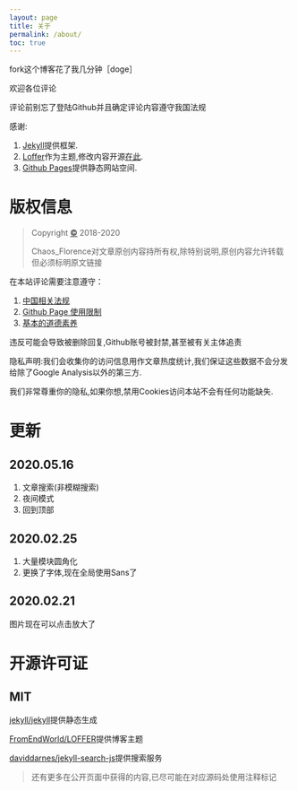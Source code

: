 ```yaml
---
layout: page
title: 关于
permalink: /about/
toc: true
---
```


fork这个博客花了我几分钟［doge］

欢迎各位评论

评论前别忘了登陆Github并且确定评论内容遵守我国法规
<!-- more -->
  
感谢:
1. [Jekyll](https://jekyllrb.com/)提供框架.
2. [Loffer](https://github.com/FromEndWorld/LOFFER)作为主题,修改内容开源[在此](https://github.com/Teages/loffer-blog).
3. [Github Pages](https://pages.github.com/)提供静态网站空间.

# 版权信息
> Copyright [©](https://m.teages.xyz/) 2018-2020
>
> Chaos_Florence对文章原创内容持所有权,除特别说明,原创内容允许转载但必须标明原文链接

在本站评论需要注意遵守：

1. [中国相关法规](http://www.gov.cn/ziliao/flfg/index.htm)
2. [Github Page 使用限制](https://help.github.com/en/github/working-with-github-pages/about-github-pages#prohibited-uses)
3. [基本的道德素养](https://baike.baidu.com/item/%E9%81%93%E5%BE%B7/7931209)

违反可能会导致被删除回复,Github账号被封禁,甚至被有关主体追责

隐私声明:我们会收集你的访问信息用作文章热度统计,我们保证这些数据不会分发给除了Google Analysis以外的第三方.

我们非常尊重你的隐私,如果你想,禁用Cookies访问本站不会有任何功能缺失.

# 更新

## 2020.05.16
1. 文章搜索(非模糊搜索)
2. 夜间模式
3. 回到顶部

## 2020.02.25
1. 大量模块圆角化
2. 更换了字体,现在全局使用Sans了

## 2020.02.21 
图片现在可以点击放大了

# 开源许可证

## MIT

[jekyll/jekyll](https://github.com/jekyll/jekyll)提供静态生成

[FromEndWorld/LOFFER](https://github.com/FromEndWorld/LOFFER)提供博客主题

[daviddarnes/jekyll-search-js](https://github.com/daviddarnes/jekyll-search-js)提供搜索服务

> 还有更多在公开页面中获得的内容,已尽可能在对应源码处使用注释标记
